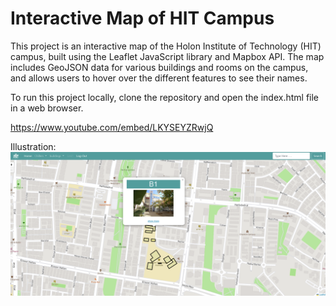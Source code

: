<h1>Interactive Map of HIT Campus</h1>

This project is an interactive map of the Holon Institute of Technology (HIT) campus, built using the Leaflet JavaScript library and Mapbox API. The map includes GeoJSON data for various buildings and rooms on the campus, and allows users to hover over the different features to see their names.

To run this project locally, clone the repository and open the index.html file in a web browser.

https://www.youtube.com/embed/LKYSEYZRwjQ

Illustration:
<img src="imges\webDemo.png" alt="">
